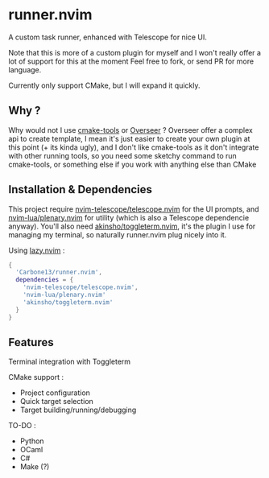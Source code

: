 # runner.nvim
A custom task runner, enhanced with Telescope for nice UI.

Note that this is more of a custom plugin for myself and I won't really offer a lot of support for this at the moment
Feel free to fork, or send PR for more language.

Currently only support CMake, but I will expand it quickly.

## Why ?
Why would not I use [cmake-tools](https://github.com/Civitasv/cmake-tools.nvim) or [Overseer](https://github.com/stevearc/overseer.nvim) ?
Overseer offer a complex api to create template, I mean it's just easier to create your own plugin at this point (+ its kinda ugly), and I don't like cmake-tools as
it don't integrate with other running tools, so you need some sketchy command to run cmake-tools, or something else if you work with anything else than CMake

## Installation & Dependencies
This project require [nvim-telescope/telescope.nvim](https://github.com/nvim-telescope/telescope.nvim#getting-started) for the UI prompts, and [nvim-lua/plenary.nvim](https://github.com/nvim-lua/plenary.nvim) for utility (which is also a Telescope dependencie anyway).
You'll also need [akinsho/toggleterm.nvim](https://github.com/akinsho/toggleterm.nvim), it's the plugin I use for managing my terminal,
so naturally runner.nvim plug nicely into it.

Using [lazy.nvim](https://github.com/folke/lazy.nvim) :
```lua
{
  'Carbone13/runner.nvim',
  dependencies = {
    'nvim-telescope/telescope.nvim',
    'nvim-lua/plenary.nvim'
    'akinsho/toggleterm.nvim'
  }
}
```

## Features

Terminal integration with Toggleterm

CMake support :
- Project configuration
- Quick target selection
- Target building/running/debugging

TO-DO :
- Python
- OCaml
- C#
- Make (?)
